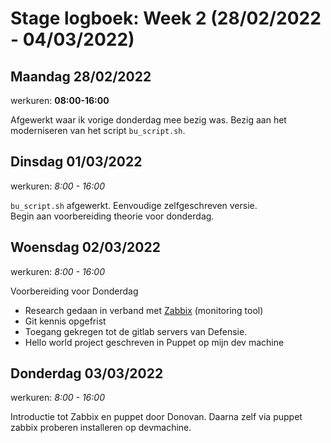 # Stage logboek: Week 2 (28/02/2022 - 04/03/2022)

## Maandag 28/02/2022

werkuren: __08:00-16:00__

Afgewerkt waar ik vorige donderdag mee bezig was. Bezig aan het moderniseren van het script `bu_script.sh`.

## Dinsdag 01/03/2022

werkuren: _8:00 - 16:00_

`bu_script.sh` afgewerkt. Eenvoudige zelfgeschreven versie.  
Begin aan voorbereiding theorie voor donderdag.

## Woensdag 02/03/2022

werkuren: _8:00 - 16:00_

Voorbereiding voor Donderdag

- Research gedaan in verband met [Zabbix](https://www.zabbix.com/documentation/5.0/en/manual/introduction/about) (monitoring tool)
- Git kennis opgefrist
- Toegang gekregen tot de gitlab servers van Defensie.
- Hello world project geschreven in Puppet op mijn dev machine

## Donderdag 03/03/2022

werkuren: _8:00 - 16:00_

Introductie tot Zabbix en puppet door Donovan. Daarna zelf via puppet zabbix proberen installeren op devmachine.
